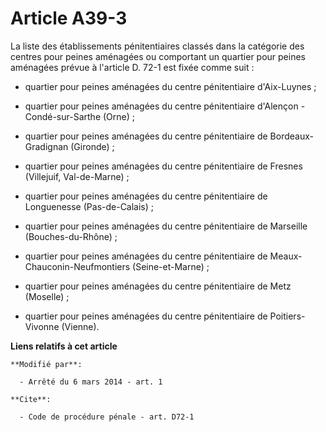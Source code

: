 # Article A39-3

La liste des établissements pénitentiaires classés dans la catégorie des centres pour peines aménagées ou comportant un
quartier pour peines aménagées prévue à l'article D. 72-1 est fixée comme suit :

- quartier pour peines aménagées du centre pénitentiaire d'Aix-Luynes ; 

- quartier pour peines aménagées du centre pénitentiaire d'Alençon - Condé-sur-Sarthe (Orne) ; 

- quartier pour peines aménagées du centre pénitentiaire de Bordeaux-Gradignan (Gironde) ;

- quartier pour peines aménagées du centre pénitentiaire de Fresnes (Villejuif, Val-de-Marne) ;

- quartier pour peines aménagées du centre pénitentiaire de Longuenesse (Pas-de-Calais) ;

- quartier pour peines aménagées du centre pénitentiaire de Marseille (Bouches-du-Rhône) ;

- quartier pour peines aménagées du centre pénitentiaire de Meaux-Chauconin-Neufmontiers (Seine-et-Marne) ;

- quartier pour peines aménagées du centre pénitentiaire de Metz (Moselle) ;

- quartier pour peines aménagées du centre pénitentiaire de Poitiers-Vivonne (Vienne).

**Liens relatifs à cet article**

	**Modifié par**:

	  - Arrêté du 6 mars 2014 - art. 1

	**Cite**:

	  - Code de procédure pénale - art. D72-1
